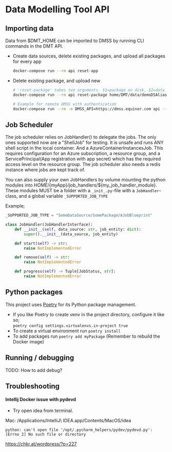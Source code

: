 # Data Modelling Tool API

## Importing data

Data from $DMT_HOME can be imported to DMSS by running CLI commands in the DMT API.

- Create data sources, delete existing packages, and upload all packages for every app
    ```bash
    docker-compose run --rm api reset-app
    ```
- Delete existing package, and upload new
  ```bash
  # 'reset-package' takes two arguments. $1=package on disk, $2=data source and package to upload as
  docker-compose run --rm api reset-package home/DMT/data/demoDSAlias/DMT-demo DemoDS/DMT-demo2
  
  # Example for remote DMSS with authentication
  docker-compose run --rm -e DMSS_API=https://dmss.equinor.com api --token="Ey.xxx.asd" reset-package home/DMT/data/demoDSAlias/DMT-demo DemoDS/DMT-demo2
  ```


## Job Scheduler

The job scheduler relies on JobHandler() to delegate the jobs.
The only ones supported now are a "ShellJob" for testing. It is unsafe and runs ANY shell script in the local container.
And a AzureContainerInstancesJob. This requires configuration for an Azure subscription, a resource group,
and a ServicePrincipal(App registration with app secret) which has the required access level on the resource group.
The job scheduler also needs a redis instance where jobs are kept track of.

You can also supply your own JobHandlers by volume mounting the python modules into ${HOME}/${myApp}/job_handlers/${my_job_handler_module}.
These modules MUST be a folder with a `_init_.py`-file with a `JobHandler`-class, and a global variable `_SUPPORTED_JOB_TYPE`

Example;

```python
_SUPPORTED_JOB_TYPE = "SomeDataSource/SomePackage/AJobBlueprint"

class JobHandler(JobHandlerInterface):
    def __init__(self, data_source: str, job_entity: dict):
        super().__init__(data_source, job_entity)

    def start(self) -> str:
        raise NotImplementedError

    def remove(self) -> str:
        raise NotImplementedError

    def progress(self) -> Tuple[JobStatus, str]:
        raise NotImplementedError

```

##

## Python packages

This project uses [Poetry](https://poetry.eustace.io/docs/) for its Python package management.

* If you like Poetry to create venv in the project directory, configure it like so;  
```poetry config settings.virtualenvs.in-project true```
* To create a virtual environment run `poetry install`
* To add packages run `poetry add myPackage` (Remember to rebuild the Docker image)

## Running / debugging

TODO: How to add debug?

## Troubleshooting

#### Intellij Docker issue with pydevd

* Try open idea from terminal.

Mac:  /Applications/IntelliJ\ IDEA.app/Contents/MacOS/idea

`python: can't open file '/opt/.pycharm_helpers/pydev/pydevd.py': [Errno 2] No such file or directory`

<https://chkr.at/wordpress/?p=227>
